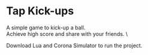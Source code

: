 # Tap Kick-ups

A simple game to kick-up a ball. \
Achieve high score and share with your friends. \

Download Lua and Corona Simulator to run the project. 
